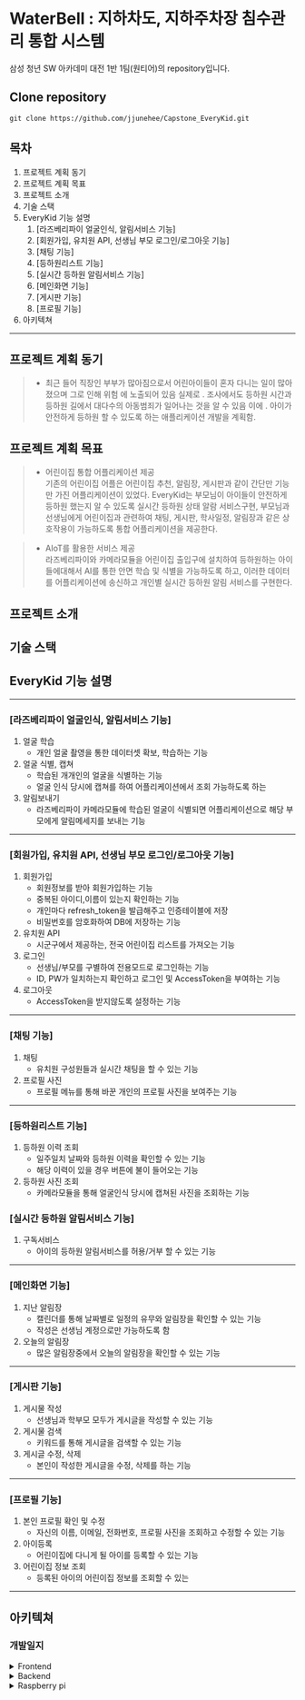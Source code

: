 # WaterBell : 지하차도, 지하주차장 침수관리 통합 시스템

삼성 청년 SW 아카데미 대전 1반 1팀(원티어)의 repository입니다.

## Clone repository
  
```
git clone https://github.com/jjunehee/Capstone_EveryKid.git
```

## 목차
1. 프로젝트 계획 동기
2. 프로젝트 계획 목표
3. 프로젝트 소개
4. 기술 스택
5. EveryKid 기능 설명
    1. [라즈베리파이 얼굴인식, 알림서비스 기능] 
    2. [회원가입, 유치원 API, 선생님 부모 로그인/로그아웃 기능]
    3. [채팅 기능]
    4. [등하원리스트 기능]
    5. [실시간 등하원 알림서비스 기능]
    6. [메인화면 기능]
    7. [게시판 기능]
    8. [프로필 기능]
6. 아키텍쳐

------------
## 프로젝트 계획 동기
> * 최근 들어 직장인 부부가 많아짐으로서 어린아이들이 혼자 다니는 일이 많아졌으며 그로 인해 위험
에 노출되어 있음 실제로 . 조사에서도 등하원 시간과 등하원 길에서 대다수의 아동범죄가 일어나는
것을 알 수 있음 이에 . 아이가 안전하게 등하원 할 수 있도록 하는 애플리케이션 개발을 계획함.

## 프로젝트 계획 목표
> * 어린이집 통합 어플리케이션 제공  
기존의 어린이집 어플은 어린이집 추천, 알림장, 게시판과 같이 간단만 기능만 가진 어플리케이션이 있었다. EveryKid는 부모님이 아이들이 안전하게 등하원 했는지 알 수 있도록 실시간 등하원 상태 알람 서비스구현,  부모님과 선생님에게 어린이집과 관련하여 채팅, 게시판, 학사일정, 알림장과 같은 상호작용이 가능하도록 통합 어플리케이션을 제공한다. 

> * AIoT를 활용한 서비스 제공  
라즈베리파이와 카메라모듈을 어린이집 출입구에 설치하여 등하원하는 아이들에대해서 AI를 통한 안면 학습 및 식별을 가능하도록 하고, 이러한 데이터를 어플리케이션에 송신하고 개인별 실시간 등하원 알림 서비스를 구현한다.

## 프로젝트 소개

## 기술 스택

## EveryKid 기능 설명

------------

### [라즈베리파이 얼굴인식, 알림서비스 기능]

1. 얼굴 학습
    * 개인 얼굴 촬영을 통한 데이터셋 확보, 학습하는 기능 
2. 얼굴 식별, 캡쳐
    * 학습된 개개인의 얼굴을 식별하는 기능
    * 얼굴 인식 당시에 캡쳐를 하여 어플리케이션에서 조회 가능하도록 하는 
3. 알림보내기
    * 라즈베리파이 카메라모듈에 학습된 얼굴이 식별되면 어플리케이션으로 해당 부모에게 알림메세지를 보내는 기능
------------

### [회원가입, 유치원 API, 선생님 부모 로그인/로그아웃 기능]

1. 회원가입
    * 회원정보를 받아 회원가입하는 기능
    * 중복된 아이디,이름이 있는지 확인하는 기능
    * 개인마다 refresh_token을 발급해주고 인증테이블에 저장
    * 비밀번호를 암호화하여 DB에 저장하는 기능
2. 유치원 API
    * 시군구에서 제공하는, 전국 어린이집 리스트를 가져오는 기능
3. 로그인
    * 선생님/부모를 구별하여 전용모드로 로그인하는 기능
    * ID, PW가 일치하는지 확인하고 로그인 및 AccessToken을 부여하는 기능
4. 로그아웃
    * AccessToken을 받지않도록 설정하는 기능
------------

### [채팅 기능]

1. 채팅
    * 유치원 구성원들과 실시간 채팅을 할 수 있는 기능
2. 프로필 사진
    * 프로필 메뉴를 통해 바꾼 개인의 프로필 사진을 보여주는 기능
------------  

### [등하원리스트 기능]

1. 등하원 이력 조회
    * 일주일치 날짜와 등하원 이력을 확인할 수 있는 기능
    * 해당 이력이 있을 경우 버튼에 불이 들어오는 기능
2. 등하원 사진 조회
    * 카메라모듈을 통해 얼굴인식 당시에 캡쳐된 사진을 조회하는 기능

### [실시간 등하원 알림서비스 기능]

1. 구독서비스
    * 아이의 등하원 알림서비스를 허용/거부 할 수 있는 기능
------------

### [메인화면 기능]

1. 지난 알림장
    * 캘린더를 통해 날짜별로 일정의 유무와 알림장을 확인할 수 있는 기능
    * 작성은 선생님 계정으로만 가능하도록 함
2. 오늘의 알림장
    * 많은 알림장중에서 오늘의 알림장을 확인할 수 있는 기능
------------

### [게시판 기능]

1. 게시물 작성
    * 선생님과 학부모 모두가 게시글을 작성할 수 있는 기능
2. 게시물 검색
    * 키워드를 통해 게시글을 검색할 수 있는 기능
3. 게시글 수정, 삭제
    * 본인이 작성한 게시글을 수정, 삭제를 하는 기능
------------

### [프로필 기능]

1. 본인 프로필 확인 및 수정
    * 자신의 이름, 이메일, 전화번호, 프로필 사진을 조회하고 수정할 수 있는 기능
2. 아이등록
    * 어린이집에 다니게 될 아이를 등록할 수 있는 기능
3. 어린이집 정보 조회
    * 등록된 아이의 어린이집 정보를 조회할 수 있는 
------------

## 아키텍쳐


### 개발일지
<details>
 <summary> Frontend </summary>
 <div markdown="1">
  
### 04/03
```[노수진] Android Studio 연결```
- 로그인/회원가입 초기 화면 구현
- 선생님 메인화면 하단바 틀 구현
  
### 04/05
```[최희정] Android Studio 레이아웃, 클래스 추가```
- fragment_setting.xml / SettingFragment.java
- parent_main.xml / MainParent.java

```[노수진] Android Studio 회원가입 화면 레이아웃, 클래스 추가```
- create_account.xml / AccountCreate.java
- create_account.xml 스크롤뷰 추가
 
### 04/06
```[최희정] Android Studio 레이아웃, 클래스 수정```
- bottom_menu.xml / menu_selector_color.xml 하단바 아이콘 선택시 색상 변경
- MainParent.java  signin 이후 home 아이콘 선택
  
```[노수진] Android Studio 레이아웃 수정```
- create_account.xml 정보 입력 창 추가
  
### 04/06
```[조준희] 부모 Profile 레이아웃 추가 ```
- fragment_profile.xml
- enter.png, exit.png, default_profile.png
  
### 04/14
```[최희정] 채팅```
- activity_caht.xml / ChatActivity.java 채팅 액티비티
- ChatAdapter.java / G.java / MessageItem.java
- back_et_mymsgbox.xml / back_et_othermsgbox.xml 메시지 박스 디자인
- my_msgbox_xml / other_msgbox.xml 메시지 박스 레이아웃

### 04/15
```[노수진] Activity 생성, 등하원 리스트 클래스 추가```
- fragment_list.xml / LisftFragment.java / ListItem.java / ListItemAdapter.java 등하원리스트
- AccountCreate2, 3, 4 회원가입 단계별 액티비티 

  
### 4/16
```[노수진] 로그인, 회원가입```  
- MainActivity.java, LoginRequest.java, RegisterRequest.java 로그인, 회원가입 코드 작성
  
### 04/20
```[최희정] UI 디자인, MVC ```
- colors.xml, themes.xml 항목별 색상 지정
- MVC 패턴 패키지 분류
<<<<<<< HEAD

```[노수진] UI 디자인, 레이아웃 수정```
- 디자인 수정
- 하단 메뉴 아이콘 적용
- WriteRequest.java 글작성
  
### 04/23
```[최희정] 회원가입 ```
- create_account2.xml 버튼 아이디 수정
- RegisterRequest.java, AccountCreate2.java 회원가입 첫 단계 값 요청/처리(서버 url 연동 필요)
  
### 04/29
```[노수진] 회원가입 ```
- AccountCreate.java, AccountCreate2.java, AccountCreate3.java, AccountCreate4.java 코드 수정
- Globals.java, AndroidManifest.xml  전역변수 추가
- create_account2.xml, create_account3.xml, create_account4.xml 레이아웃 및 아이디 수정

### 05/04
```[노수진] 프로필화면 ```
- ProfileFragment.xml, fragment_profile.java 수정   

### 05/11
```[최희정] 회원가입, 데이터베이스```
- Spring Boot - mysql - Android Studio 서버 통신 성공
- 학부모 회원가입 정상 실행 확인(+레이아웃 수정해서 모든 값 받을 수 있게 수정 필요)
- entity.Teacher.java 내의 컬럼명 K_ID -> K_KID 수정
  
### 05/16
```[노수진] 홈화면, 회원가입, 아이등록화면 ```
- AccountCreate.java, SignupActivity.java, activity_signup.xml, RegisterInterface.java 회원가입: 회원가입시 선생님과 학부모 구별하게 수정(선생님 회원가입시 데이터베이스 컬럼 오류남)
- HomeFragment.java, fragment_home.xml 홈화면: 학사일정 달력, 공지사항 레이아웃 추가 
- notice_item.xml, NoticeItemAdapter.java, RecyclerItem.java 홈화면: 공지사항 제목 리싸이클러뷰 추가, 수정
- ScheduleActivity.java, activity_schedule.xml 달력: 특정 날짜 클릭 시 그 날짜의 학사일정 보여주는 팝업창 
- activity_child_add.xml, ChildAddActivity.java 아이등록화면: 갤러리에서 사진등록가능 
 
### 05/17
```[최희정] 선생님 회원가입```
- 선생님 회원가입 오류 수정, 정상 실행 확인(+레이아웃 수정해서 모든 값 받을 수 있게 수정 필요, 현재 t_name, t_phone, t_email, t_id, t_pwd만 insert됨)
 <img src="https://user-images.githubusercontent.com/83461991/168654330-b257de6f-6914-4626-991e-02cf475b9d68.png" width="150"/>
 <img src="https://user-images.githubusercontent.com/83461991/168654770-d9441c22-9978-41d9-905c-36bd15d17e37.png" width="400"/>
  
  
```[노수진] 공지사항 글쓰기, 글 확인 ```
- 공지사항 글쓰기 화면, 글 확인 화면 생성
  
### 05/22
```[노수진] 로그인```
- MainActivity, initMyApi, LoginRequest, LoginResponse, RetrofitClient 자바파일 추가

### 05/24
```[노수진] 로그인```
- MainActivity에서 선생님 학부모 선택하고 로그인 하는것으로 나눔
- SigninParentActivity.java, SigninTeacherActivity.java 생성

### 05/28
```[노수진] 선생님 회원가입, 로그인```
- 선생님 회원가입 로그인 연결

=======

```[노수진] UI 디자인, 레이아웃 수정```
- 디자인 수정
- 하단 메뉴 아이콘 적용
- WriteRequest.java 글작성
  
### 04/23
```[최희정] 회원가입 ```
- create_account2.xml 버튼 아이디 수정
- RegisterRequest.java, AccountCreate2.java 회원가입 첫 단계 값 요청/처리(서버 url 연동 필요)
  
### 04/29
```[노수진] 회원가입 ```
- AccountCreate.java, AccountCreate2.java, AccountCreate3.java, AccountCreate4.java 코드 수정
- Globals.java, AndroidManifest.xml  전역변수 추가
- create_account2.xml, create_account3.xml, create_account4.xml 레이아웃 및 아이디 수정

### 05/04
```[노수진] 프로필화면 ```
- ProfileFragment.xml, fragment_profile.java 수정   

### 05/11
```[최희정] 회원가입, 데이터베이스```
- Spring Boot - mysql - Android Studio 서버 통신 성공
- 학부모 회원가입 정상 실행 확인(+레이아웃 수정해서 모든 값 받을 수 있게 수정 필요)
- entity.Teacher.java 내의 컬럼명 K_ID -> K_KID 수정
  
### 05/16
```[노수진] 홈화면, 회원가입, 아이등록화면 ```
- AccountCreate.java, SignupActivity.java, activity_signup.xml, RegisterInterface.java 회원가입: 회원가입시 선생님과 학부모 구별하게 수정(선생님 회원가입시 데이터베이스 컬럼 오류남)
- HomeFragment.java, fragment_home.xml 홈화면: 학사일정 달력, 공지사항 레이아웃 추가 
- notice_item.xml, NoticeItemAdapter.java, RecyclerItem.java 홈화면: 공지사항 제목 리싸이클러뷰 추가, 수정
- ScheduleActivity.java, activity_schedule.xml 달력: 특정 날짜 클릭 시 그 날짜의 학사일정 보여주는 팝업창 
- activity_child_add.xml, ChildAddActivity.java 아이등록화면: 갤러리에서 사진등록가능 
 
### 05/17
```[최희정] 선생님 회원가입```
- 선생님 회원가입 오류 수정, 정상 실행 확인(+레이아웃 수정해서 모든 값 받을 수 있게 수정 필요, 현재 t_name, t_phone, t_email, t_id, t_pwd만 insert됨)
 <img src="https://user-images.githubusercontent.com/83461991/168654330-b257de6f-6914-4626-991e-02cf475b9d68.png" width="150"/>
 <img src="https://user-images.githubusercontent.com/83461991/168654770-d9441c22-9978-41d9-905c-36bd15d17e37.png" width="400"/>
  
  
```[노수진] 공지사항 글쓰기, 글 확인 ```
- 공지사항 글쓰기 화면, 글 확인 화면 생성
  
### 05/22
```[노수진] 로그인```
- MainActivity, initMyApi, LoginRequest, LoginResponse, RetrofitClient 자바파일 추가

### 05/24
```[노수진] 로그인```
- MainActivity에서 선생님 학부모 선택하고 로그인 하는것으로 나눔
- SigninParentActivity.java, SigninTeacherActivity.java 생성

### 05/28
```[노수진] 선생님 회원가입, 로그인```
- 선생님 회원가입 로그인 연결

>>>>>>> 77b65ff8e852b6338b288b0944a443f47c37751e
### 05/29
```[노수진, 최희정] 회원가입```
- 회원가입시 유치원 이름 선택 후 DB에 삽입할 때 k_kid 삽입 가능
- 선생님 회원가입 가능
- 로그인시 회원정보를 CreateAccountItem.java의 전역변수에 저장 -> 프로필 정보, 게시물, 채팅시 사용 
  
### 05/31
```[노수진] 로그아웃, 사진 bitmap```
- 사진 bitmap으로 변경, blob으로 데이터베이스에 추가 가능
- 로그아웃 가능
  
### 06/03
```[노수진] 자동 로그인```
- 자동 
  
### 06/04
```[노수진] 자동 로그인, 로그아웃 수정```
  
### 06/11
```[노수진] 아이 등록```
  
### 06/12
```[노수진] 프로필화면 이미지뷰 수정```  
- 이미지를 동그라미로 만들기 위해 라이브러리 추가
  
 </div>
</details>




<details>
 <summary> Backend </summary>
 <div markdown="1">
  
### 04/03 
  ```[김혁진]```
  
데이터베이스 초기설계
이미지


### 04/06 
  ```[김혁진]```
  
- 스프링부트 init 설정
---------------------------------------------------------------
SPRINGBOOT INITIALIZE
build : Gradle
Language : Java
version : 2.6.6
Packaging : Jar
Name : Everykid
DatabaseAccessLibray : JDBC
Package name : com.aaop.everykid
jdk : 11
init Dependencies
[Lombok, Spring Web, Spring Data JDBC, MySQL Driver]
-----------------------------------------------------------------

### 04/08
   ```[김혁진]```
  
- DataSource 설정(application.properties)
ㄴatasource.url=jdbc:mysql://localhost:3306/everykid?useSSL=false&characterEncoding=UTF-8&serverTimezone=UTC
ㄴspring.jpa.database=mysql

### 04/13 
   ```[김혁진]```
  
- 회원가입 요구사항 작성

### 04/19
   ```[김혁진]```
  
초기 회원가입 구현
security dependency REST.FUL 가능하도록 추가 설정

### 04/20
   ```[김혁진]```
  
- 부모 회원가입 구현
- Dto/Entity/Service/Controller
ㄴ(com.aaop.everykid.dto.ParentFormDto.java)
ㄴ(com.aaop.everykid.repository.ParentRepository)
ㄴ(com.aaop.everykid.service.ParentService)
ㄴ(com.aaop.everykid.Controller.ParentController)

### 04/27
   ```[김혁진]```
  
- 로그인 구현 및 회원가입 테스트
- 데이터베이스 1차 수정
- SpringSecurity 추가 및 설정
ㄴcsrf().disable().cors().disable().headers().frameOptions().disable()
ㄴ비밀번호 암호화 

### 05/04
   ```[김혁진]```
  
- jwt 토큰 추가 및 회원가입 전면 재수정
ㄴ(package com.aaop.everykid.Jwt.TokenUtils)
ㄴ((package com.aaop.everykid.service.ParentService)
- 데이터베이스 2차 수정 및 jpa 관계 매핑

### 05/11
   ```[김혁진]```
  
- SWAGGER API 추가
- 토큰저장 테이블 생성 및 부모 토큰 저장 구현

### 05/18
  ```[김혁진]```
  
- 시스템 개념도 구상


### 05/20
  ```[박경주] 게시판, DB컬럼 수정```
- backend Dto, Entity 클래스 변수명 db에 맞게 변경
- DB kindergarten table에 K_ID 추가
create TABLE KINDERGARTEN (
K_KID INT(20) NOT NULL AUTO_INCREMENT PRIMARY KEY,
K_ID varchar(12) NOT NULL unique,
K_PHONE VARCHAR(13),
K_ADDRESS VARCHAR(80),
K_NAME VARCHAR(20)
);
- 게시판 등록 기능 복원
  
### 05/21
```박경주 유치원 select 관련 기능```
  
```[Android]```
- 유치원 선택시 서버 DB에 유치원 insert하고 KKID 받아오도록 selectKindergartenAdapter 수정
- 회원가입시 유치원 목록 받아오는 Activity연결
- SignupActivity에 Long Type 변수 kkid 추가

```[Spring]```
- kindergarten 관련한 Service, Repository, Controller 작성
  
### 05/23
```[박경주] 게시판 기능 보완```
  
```[Android]```
- 게시판 activity_post.xml 연결
- MainParent NavigationSelect 수정 -> 게시글 등록 후 community fragment로 이동
- 날짜, 조회수 제대로 출력되게 수정

```[database]```
- board테이블 WRITE_DATE 컬럼 형식 변경 ->
alter table board modify WRITE_DATE datetime;

```[spring]```
- BoardController 매핑관련해서 url 수정
  
### 05/25
```[김혁진]```
- 선생님 서비스 추가 구현
ㄴ(package com.aaop.everykid.Jwt.TokenUtils2)
ㄴ((package com.aaop.everykid.service.TeacherService)
아이 등록 api create 추가
  
### 05/31
```[박경주] 공지사항, 게시판에 필요한 유치원별 kkid 받아와서 저장하는 작업 실시함```
  
```[android]```
- loginresponseTeacher(Model) kkid항목 추가
- signinteacherActivity/signinParentActivity KKid받도록 수정

```[spring]```
- ParentService signin -> kkid 반환하도록 추가
- tokenresponsedto kkid 추가
- TeacherService signin -> kkid 반환하도록 추가
- tokenresponsedto2 kkid추가
  
</div>
</details>





<details>
 <summary> Raspberry pi </summary>
 <div markdown="1">
  
  ### 04/04
``` [조준희] 라즈베리파이 초기설정 ```
- model 4 조립 완료
- 학교 지원 통해 부속재료 구입 지원서 제출 완료 (04/05 주문실시 한다고 함)
- 구입 전 운영체제(라즈비안) 설치, 와이파이, 한글 설정 및 부가 설정 공부
<img width="20%" src="https://user-images.githubusercontent.com/83155528/161475595-96a3c612-087d-48f5-84b1-e2375cbf1220.jpg"/>
  
  ### ~04/10
  ``` [조준희] 라즈베리파이 원격데스크탑 설정```
  - 모니터 연결없이 노트북을 통해 원격으로 작업하기 위한 환경 조성을 하고있는데, remote 계정으로는 로그인이 되는데,
  pi 계정으로의 원격 접속이 자꾸 오류가 나고있음. pi로 로그인을 해야 나중에 자동실행과 같은 기능을 수행할 수 있기 때문에 꼭 해결해야함.
  - 구글링을 통해 여러 조치들을 해보고, OS도 다시 설치해보면서 해결하는 중. 아직 미해결
  
  ### 04/11
  ```[조준희] VNC Viewer를 통한 원격설정 완료```
  - 원격데스크탑으로는 연결 실패했지만 라즈베리파이4의 버그라는 말이 있기도하고 해결이 잘 되지않아, VNC Viewer를 통해 원격접속 완료.
  - 카몌라 모듈 연결 완료하고 카메라 캡쳐 Test 성공.
  <img width="50%" src="https://user-images.githubusercontent.com/83155528/162694620-ad6623ed-6d45-466f-b8c5-0ba2632bc0f9.PNG"/>  
  <img width="30%" src="https://user-images.githubusercontent.com/83155528/162709515-e773a66d-ea8c-4ec5-bf27-d015215475a7.jpg"/>
  
  ### 04/12
  ```[조준희] openCV 설치 ~ing ```
  - 이해하지 못할 오류가 다수 발생. 계속해서 구글링을 통해 해결 중에 있음
  <img width="50%" src="https://user-images.githubusercontent.com/83155528/162980283-7067f8d0-2f01-49ca-893d-8d4df0bc3855.PNG"/>
  
  ### 04/13
  ```[조준희] opencv 설치 완료 및 눈,코,미소 인식 가능 확인```
  - <img width="50%" src="https://user-images.githubusercontent.com/83155528/162995979-1a190d68-251f-4ca9-9233-1d53f45e0388.PNG"/>
  - <img width="50%" src="https://user-images.githubusercontent.com/83155528/162998415-6dd1869d-6e8d-4472-bf4a-f93450e69d2a.PNG"/>
  - <img width="50%" src="https://user-images.githubusercontent.com/83155528/163096689-f259bed1-631d-4e42-927b-326c8e9af6df.PNG"/>
  
  ### 04/14
  ```[조준희] 얼굴 학습 및 인식 성공```
  - <img width="50%" src="https://user-images.githubusercontent.com/83155528/163320253-be08344c-5ff8-4ca5-9ffa-04b236a78c93.PNG"/>
  
  ### ~04/17
  ```[조준희] 다수의 얼굴 인식 및 식별 성공```
  - <img width="50%" src="https://user-images.githubusercontent.com/83155528/163717459-48aa7c2b-d79c-4717-b34b-3b661f34c786.PNG"/>
  
  ### ~04/23
  ```[조준희] 등록된 사람 인식 후 처리```
  - 얼굴인식 정확도가 낮은 이유가 학습할때 동일한 환경에서 하는 것이 중요함을 인지하고, 재학습하니 정확도 크게 향상. 
  - 실제로 어린이집에서 얼굴을 등록할때, 촬영하기에 적합한 환경(적절한 조명 및 뒤에 사물이 없는 지) 을 마련하여 동일한 환경에서 얼굴을 등록해야 할 듯.
  - 카메라를 통해 등록된 사람일 확률인 confidence가 50% 이상이면(정확한 수치로 표현하기 때문에 낮은 것이 아님. 이정도 수치면 확실) 이미지 캡쳐 후 result폴더에 이름.해당날짜로 이미지 저장
  
  ### ~05/01
  ```[조준희] firebase 연동```
  - faceDetection을 통해 학습된 개인이 인식이 되면 이미지 캡쳐 후 firebase storage에 올리기 구현 완료
  <img width="50%" src="https://user-images.githubusercontent.com/83155528/166153652-0156d300-86e8-4ab6-8fb6-5fe1e93c76a6.PNG"/>
  
  ### 05/02
  ```[조준희] FaceDetection.py, firebase```
  - 하루에 개인별 등원, 하원 총 2장 사진 storage에 저장될 수 있도록 구현
  
  ### 05/04
  ```[조준희] 원인을 알 수없는 에러로 라즈베리파이 초기화 진행```
  - 복원 완료
  
  ### 05/12
  ```[조준희] 안드로이드 부분 FCM 연동 및 설정페이지 완료 ```
  - 안드로이드에서 앱 토큰을 Firebase Database로 보내기 완료
  - 앞으로 라즈베리파이에서 해당 Database에 접근해서 사용자별 Token값을 가져올 예정
  <img width="20%" src="https://user-images.githubusercontent.com/83155528/168300733-c461ce30-dcde-407b-9641-f210c5f1b055.png"/>
  <img width="20%" src="https://user-images.githubusercontent.com/83155528/167659290-91715664-bc86-4089-ba2f-a7018a397392.png"/>
  <img width="80%" src="https://user-images.githubusercontent.com/83155528/168300453-7772b1e5-ebfa-4621-ade2-b70e5a647b9e.png"/>
  
  ### 05/16
  ```[조준희] 라즈베리파이로 Token 가져오고, 안드로이드 기기로 푸쉬알림 보내기```
  - Firebase Databbase로 부터 알림설정 허용한 기기들의 token 정보를 가져오고, 해당 기기로 푸쉬 알림 보내기 완료 ( notification.py )
  
  <img src="https://user-images.githubusercontent.com/83155528/168578247-743822da-2f8a-4fdd-b115-966cc2085c3c.gif" width="500" height="490">
  <img src="https://user-images.githubusercontent.com/83155528/168578280-5ac2cdfb-d2a0-43fa-bfde-aa07afa1aa7f.gif" width="300" height="490">
  
  ### 05/18
  ```[조준희] 개별 알림 구현, firebase Realtime DB 통합(everykid)```
  - notificationSetting.java 구현
  - firebase everykid 저장소로 통합
  
  ### 05/19
  ```[조준희] 앱안에서도 푸쉬알림 받을 수 있도록 구현```
  - notificationClass.java 구현
  - forground 알림 아이콘 변경
  
  ### 05/20
  ```[조준희] 안드로이드에서 등하원 사진 가져오기```
  - Firestorage image_store 폴더에 저장된 등하원 캡쳐 이미지들 중에 해당 이름,날짜,등/하원 이미지를 안드로이드에서 조회가능하도록 구현  
  (LoadActivity.java, activity_imgload.xml)
  <img src="https://user-images.githubusercontent.com/83155528/169556047-42055067-e30c-4e02-a3a5-41cdc18a2a5f.png" width="300" height="490">
  
  ### 05/21
  ```[조준희] 이름,날짜,등/하원에 따른 사진 가져오기```
  - getName, getDate, getTime 변수를 통해 Firebase에서 가져오는 사진 구별화. (LoadActivity.java)
  
  ### 05/22
  ```[조준희] ListFragment, LoadActivity 90%```
  - 현재 시점부터 일주일전까지 등하원 리스트 조회가능
  - 조회할때 로딩화면, 조회된 이미지 처리 및 예외 처리
  - ListFragment에서 이미지 조회 미리하고, 조회된 날짜에 대해서 버튼을 밝은 초록색으로 바꾸려고하는데, 이미지 조회여부 처리가 잘 해결 되지않음. (~ing)
  <img src="https://user-images.githubusercontent.com/83155528/169707294-51d5ca7b-4701-4f79-8ffd-66e648c693f7.gif" width="300" height="490">
<<<<<<< HEAD

  ### 05/23
  ```[조준희] 03.faceDetection.py, FCM.java```
  - [안드로이드] 알림 title 변경, 알림 클릭 시 이벤트 처리
  - [라즈베리파이] 등/하원 알림 구분화, 캡쳐 주기 변경
  
  ### 05/26
  ```[조준희] [사용성 향상]  1. 라즈베리파이 피에조 부저 추가```
  - 카메라 앞에 서서 얼굴학습을 마치거나 등/하원시 얼굴인식을 마쳤을 때, 나오는 부저음 추가
  
  ### ~05/31
  ```[조준희] 2022 한국정보기술학회 대학생 논문 경진대회```
  - '어린이집 등하원 관리를 위한 사물인터넷 서비스 개발'
  - 발표영상 녹화, 제출 완료
  - 6/3 10시 학회 온라인 발표 예정
  
  ### 06/02
  ```[조준희] 실제 기기 시연환경 구성```
  - 기기에서 서버 연결이 되지 않았던 문제 해결
  - 하지만 같은 와이파이 내에 있어야하고, 장소나 와이파이 변경 시, 매번 ip주소를 바꿔줘야하는 불편함이 있음.
  - 따라서 집에 서버를 두고 포트포워딩을 통해 해결 혹은 네이버클라우드 배포를 고려중임
  
  ### 06/07
  ```[조준희] [사용성 향상] 2. 등하원 이력확인 및 이미지 조회```
  - 따로 버튼을 클릭하여 등하원 여부를 확인하는 것이 아닌, ListFragment에서 등하원 이력을 조회하고 등하원 이력이 있다면 버튼을 변경하여 사용자가 확인할 수 있도록 구현.
  <img src="https://user-images.githubusercontent.com/83155528/172223737-52eb0a3d-cb70-4734-b257-743ab6b84f9c.PNG" width="300" height="490">

=======

  ### 05/23
  ```[조준희] 03.faceDetection.py, FCM.java```
  - [안드로이드] 알림 title 변경, 알림 클릭 시 이벤트 처리
  - [라즈베리파이] 등/하원 알림 구분화, 캡쳐 주기 변경
  
  ### 05/26
  ```[조준희] [사용성 향상]  1. 라즈베리파이 피에조 부저 추가```
  - 카메라 앞에 서서 얼굴학습을 마치거나 등/하원시 얼굴인식을 마쳤을 때, 나오는 부저음 추가
  
  ### ~05/31
  ```[조준희] 2022 한국정보기술학회 대학생 논문 경진대회```
  - '어린이집 등하원 관리를 위한 사물인터넷 서비스 개발'
  - 발표영상 녹화, 제출 완료
  - 6/3 10시 학회 온라인 발표 예정
  
  ### 06/02
  ```[조준희] 실제 기기 시연환경 구성```
  - 기기에서 서버 연결이 되지 않았던 문제 해결
  - 하지만 같은 와이파이 내에 있어야하고, 장소나 와이파이 변경 시, 매번 ip주소를 바꿔줘야하는 불편함이 있음.
  - 따라서 집에 서버를 두고 포트포워딩을 통해 해결 혹은 네이버클라우드 배포를 고려중임
  
  ### 06/07
  ```[조준희] [사용성 향상] 2. 등하원 이력확인 및 이미지 조회```
  - 따로 버튼을 클릭하여 등하원 여부를 확인하는 것이 아닌, ListFragment에서 등하원 이력을 조회하고 등하원 이력이 있다면 버튼을 변경하여 사용자가 확인할 수 있도록 구현.
  <img src="https://user-images.githubusercontent.com/83155528/172223737-52eb0a3d-cb70-4734-b257-743ab6b84f9c.PNG" width="300" height="490">

>>>>>>> 77b65ff8e852b6338b288b0944a443f47c37751e
  ### 06/12
  ```[조준희] {라즈베리파이} 아이등록 한글로 저장가능하도록 구현```
  ```[조준희] {안드로이드} 등하원리스트 아이정보 적용 / 채팅,등하원리스트 UI 수정```
  
  
</div>
</details>
